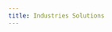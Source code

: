 ```yaml
---
title: Industries Solutions
---
```


<solution-component :page-data="pageData" />

<script setup>
import config from './industry.config';
import { useData } from 'vitepress';

const { params, title } = useData();

const pageData = config[params.value?.industry];


</script>